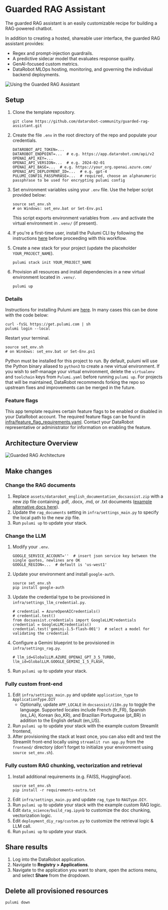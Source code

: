# Guarded RAG Assistant

The guarded RAG assistant is an easily customizable recipe for building a RAG-powered chatbot. 

In addition to creating a hosted, shareable user interface, the guarded RAG assistant provides:

* Regex and prompt-injection guardrails.
* A predictive sidecar model that evaluates response quality.
* GenAI-focused custom metrics.
* DataRobot MLOps hosting, monitoring, and governing the individual backend deployments.

![Using the Guarded RAG Assistant](https://s3.amazonaws.com/datarobot_public/drx/recipe_gifs/launch_gifs/guardedraghq-small.gif)

## Setup


1. Clone the template repository.
   
   ```
   git clone https://github.com/datarobot-community/guarded-rag-assistant.git
   ```

2. Create the file `.env` in the root directory of the repo and populate your credentials.

   ```
   DATAROBOT_API_TOKEN=...
   DATAROBOT_ENDPOINT=...  # e.g. https://app.datarobot.com/api/v2
   OPENAI_API_KEY=...
   OPENAI_API_VERSION=...  # e.g. 2024-02-01
   OPENAI_API_BASE=...  # e.g. https://your_org.openai.azure.com/
   OPENAI_API_DEPLOYMENT_ID=...  # e.g. gpt-4
   PULUMI_CONFIG_PASSPHRASE=...  # required, choose an alphanumeric passphrase to be used for encrypting pulumi config
   ```
   
3. Set environment variables using your `.env` file. Use the helper script provided below:
   ```
   source set_env.sh
   # on Windows: set_env.bat or Set-Env.ps1
   ```
   This script exports environment variables from `.env` and activate the virtual 
   environment in `.venv/` (if present).

5. If you're a first-time user, install the Pulumi CLI by following the instructions [here](#details) before proceeding with this workflow.


6. Create a new stack for your project (update the placeholder `YOUR_PROJECT_NAME`).
   ```
   pulumi stack init YOUR_PROJECT_NAME
   ```

7. Provision all resources and install dependencies in a new virtual environment located in `.venv/`.
   ```
   pulumi up
   ```

### Details

Instructions for installing Pulumi are [here](https://www.pulumi.com/docs/iac/download-install/). In many cases this can be done
with the code below:

```
curl -fsSL https://get.pulumi.com | sh
pulumi login --local
```

Restart your terminal.

```
source set_env.sh
# on Windows: set_env.bat or Set-Env.ps1
```

Python must be installed for this project to run. By default, pulumi will use the Python binary aliased to `python3` to create a new virtual environment. If you wish to self-manage your virtual environment, delete the `virtualenv` and `toolchain` keys from `Pulumi.yaml` before running `pulumi up`. For projects that will be maintained, DataRobot recommends forking the repo so upstream fixes and improvements can be merged in the future.

### Feature flags

This app template requires certain feature flags to be enabled or disabled in your DataRobot account. The required feature flags can be found in [infra/feature_flag_requirements.yaml](infra/feature_flag_requirements.yaml). Contact your DataRobot representative or administrator for information on enabling the feature.

## Architecture Overview
![Guarded RAG Architecture](https://s3.amazonaws.com/datarobot_public/drx/recipe_gifs/rag_architecture.svg)

## Make changes

### Change the RAG documents

1. Replace `assets/datarobot_english_documentation_docsassist.zip` with a new zip file containing .pdf, .docx,
   .md, or .txt documents ([example alternative docs here](https://s3.amazonaws.com/datarobot_public_datasets/ai_accelerators/acme_corp_company_policies_source_business_victoria_templates.zip)).
3. Update the `rag_documents` setting in `infra/settings_main.py` to specify the local path to the
   new zip file.
4. Run `pulumi up` to update your stack.

### Change the LLM

1. Modify your `.env`.
   ```
   GOOGLE_SERVICE_ACCOUNT=''  # insert json service key between the single quotes, newlines are OK
   GOOGLE_REGION=...  # default is 'us-west1'
   ```
2. Update your environment and install `google-auth`.
   ```
   source set_env.sh
   pip install google-auth
   ```
3. Update the credential type to be provisioned in `infra/settings_llm_credential.py`.
   ```
   # credential = AzureOpenAICredentials()
   # credential.test()
   from docsassist.credentials import GoogleLLMCredentials
   credential = GoogleLLMCredentials()
   credential.test('gemini-1.5-flash-001')  # select a model for validating the credential
   ```
4. Configure a Gemini blueprint to be provisioned in `infra/settings_rag.py`.
   ```
   # llm_id=GlobalLLM.AZURE_OPENAI_GPT_3_5_TURBO,
   llm_id=GlobalLLM.GOOGLE_GEMINI_1_5_FLASH,
   ```
5. Run `pulumi up` to update your stack.
   
### Fully custom front-end
1. Edit `infra/settings_main.py` and update `application_type` to `ApplicationType.DIY`
   - Optionally, update `APP_LOCALE` in `docsassist/i18n.py` to toggle the language. 
     Supported locales include French (fr_FR), Spanish (es_LA), Korean (ko_KR), and 
     Brazilian Portuguese (pt_BR) in addition to the English default (en_US).
2. Run `pulumi up` to update your stack with the example custom Streamlit frontend,
3. After provisioning the stack at least once, you can also edit and test the Streamlit
   front-end locally using `streamlit run app.py` from the `frontend/` directory (don't 
   forget to initialize your environment using `source set_env.sh`).

### Fully custom RAG chunking, vectorization and retrieval
1. Install additional requirements (e.g. FAISS, HuggingFace).
   ```
   source set_env.sh
   pip install -r requirements-extra.txt
   ```
2. Edit `infra/settings_main.py` and update `rag_type` to `RAGType.DIY`.
3. Run `pulumi up` to update your stack with the example custom RAG logic.
4. Edit `data_science/build_rag.ipynb` to customize the doc chunking, vectorization logic.
5. Edit `deployment_diy_rag/custom.py` to customize the retrieval logic & LLM call.
6. Run `pulumi up` to update your stack.

## Share results

1. Log into the DataRobot application.
2. Navigate to **Registry > Applications**.
3. Navigate to the application you want to share, open the actions menu, and select **Share** from the dropdown.

## Delete all provisioned resources
```
pulumi down
```
